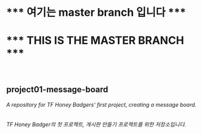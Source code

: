 # *** 여기는 master branch 입니다 ***
# *** THIS IS THE MASTER BRANCH ***
<br/>

## project01-message-board
###### A repository for TF Honey Badgers' first project, creating a message board.
###### TF Honey Badger의 첫 프로젝트, 게시판 만들기 프로젝트를 위한 저장소입니다.
